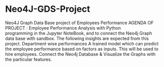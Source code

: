 # Neo4J-GDS-Project
Neo4J Graph Data Base project of Employees Performance
 AGENDA OF PROJECT  : Employee Performance Analysis with  Python  
                     programming in the Jupyter NoteBook, and to 
                     connect the Neo4j Graph data base with sandbox.
The following insights are expected from this project.
Department wise performances 
A trained model which can predict the employee performance based on  factors as inputs. This will be used to hire employees.
Connect the Neo4j Database & Visualize the  Graphs with the particular features.

